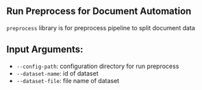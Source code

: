 ## Run Preprocess for Document Automation
`preprocess` library is for preprocess pipeline to split document data

## Input Arguments:
* `--config-path`: configuration directory for run preprocess
* `--dataset-name`: id of dataset
* `--dataset-file`: file name of dataset